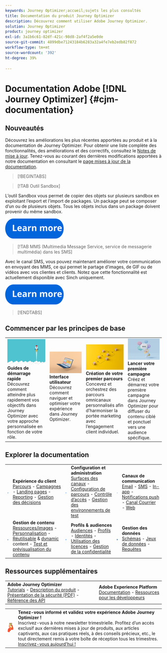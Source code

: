 ```yaml
---
keywords: Journey Optimizer;accueil;sujets les plus consultés
title: Documentation du produit Journey Optimizer
description: Découvrez comment utiliser Adobe Journey Optimizer.
solution: Journey Optimizer
product: journey optimizer
exl-id: 3a1b6c61-82df-421c-98d8-2af4f2a5e0de
source-git-commit: 4899dbe71243184b6283a32a4fe7eb2edb82f872
workflow-type: tm+mt
source-wordcount: '392'
ht-degree: 39%

---
```


# Documentation Adobe [!DNL Journey Optimizer] {#cjm-documentation}

## Nouveautés

Découvrez les améliorations les plus récentes apportées au produit et à la documentation de Journey Optimizer. Pour obtenir une liste complète des fonctionnalités, des améliorations et des correctifs, consultez le [Notes de mise à jour](using/rn/release-notes.md).  Tenez-vous au courant des dernières modifications apportées à notre documentation en consultant le [page mises à jour de la documentation](using/rn/documentation-updates.md).

>[!BEGINTABS]

>[!TAB Outil Sandbox]

L’outil Sandbox vous permet de copier des objets sur plusieurs sandbox en exploitant l’export et l’import de packages. Un package peut se composer d’un ou de plusieurs objets. Tous les objets inclus dans un package doivent provenir du même sandbox.

[![image](using/assets/do-not-localize/learn-more-button.svg)](using/building-journeys/copy-to-sandbox.md)

>[!TAB MMS (Multimedia Message Service, service de messagerie multimédia) dans les SMS]

Avec le canal SMS, vous pouvez maintenant améliorer votre communication en envoyant des MMS, ce qui permet le partage d’images, de GIF ou de vidéos avec vos clientes et clients. Notez que cette fonctionnalité est actuellement disponible avec Sinch uniquement.

[![image](using/assets/do-not-localize/learn-more-button.svg)](using/sms/create-sms.md#sms-content)

>[!ENDTABS]

## Commencer par les principes de base

<table style="table-layout:fixed">
  <tr style="border: 0;">
    <td>
    <a href="using/start/quick-start.md"><img src="using/assets/do-not-localize/start-quick.png"></a></a>
    <div><strong>Guides de démarrage rapide</strong><br/>Découvrez comment atteindre plus rapidement vos objectifs dans Journey Optimizer avec votre approche personnalisée en fonction de votre rôle.</div>
    </td>
    <td>
    <a href="using/start/user-interface.md"><img src="using/assets/do-not-localize/start-interface.jpeg"></a>
    <div><strong>Interface utilisateur</strong><br/>Découvrez comment naviguer et optimiser votre expérience dans Journey Optimizer.</div><br/>
    </td>
    <td>
    <a href="using/building-journeys/journey-gs.md"><img src="using/assets/do-not-localize/start-journey.jpeg"></a>
    <div><strong>Création de votre premier parcours</strong><br/>Concevez et orchestrez des parcours omnicanaux personnalisés afin d’harmoniser la portée marketing avec l’engagement client individuel. 
    </div></td>
    <td>
    <a href="using/campaigns/create-campaign.md"><img src="using/assets/do-not-localize/start-campaign.jpeg"></a>
    <div><strong>Lancer votre première campagne</strong><br/>Créez et démarrez votre première campagne dans Journey Optimizer pour diffuser du contenu ciblé et ponctuel vers une audience spécifique.</div>
    </td>
  </tr>
</table>

## Explorer la documentation

<table style="table-layout:auto">
  <tr style="border: 0;">
    <td>
      <img src="using/assets/do-not-localize/icon-quick-start.svg" width="70px">
    <td>
      <strong>Expérience du client</strong><br/><a href="using/building-journeys/journey.md">Parcours</a> - <a href="using/campaigns/get-started-with-campaigns.md">Campagnes</a> - <a href="using/landing-pages/get-started-lp.md">Landing pages</a> - <a href="using/reports/live-report.md">Reporting</a> - <a href="using/offers/get-started/starting-offer-decisioning.md">Gestion des décisions</a>
    </td>
    <td>
      <img src="using/assets/do-not-localize/icon-configure.svg" width="70px">
    </td>
    <td>
      <strong>Configuration et administration</strong><br/><a href="using/configuration/channel-surfaces.md">Surfaces des canaux</a> - <a href="using/configuration/about-data-sources-events-actions.md">Configuration de parcours</a>  - <a href="using/administration/permissions-overview.md">Contrôle d’accès</a> - <a href="using/administration/sandboxes.md">Gestion des environnements de test</a>
    </td>
    <td>
      <img src="using/assets/do-not-localize/icon-campaign.svg" width="70px">
    </td>
    <td>
      <strong>Canaux de communication</strong><br/><a href="using/email/get-started-email.md">Email</a> - <a href="using/sms/get-started-sms.md">SMS</a> - <a href="using/in-app/get-started-in-app.md">In-app</a> - <a href="using/push/get-started-push.md">Notifications push</a> - <a href="using/direct-mail/get-started-direct-mail.md">Canal Courrier</a> - <a href="using/web/get-started-web.md">Web</a>
    </td>
  </tr>
  <tr style="border: 0;">
    <td>
      <img src="using/assets/do-not-localize/icon-content.svg" width="70px">
    </td>
    <td>
      <strong>Gestion de contenu</strong><br/><a href="using/content-management/assets.md">Ressources/images</a> - <a href="using/personalization/personalize.md">Personnalisation</a> - <a href="using/content-management/content-templates.md">Réutilisable</a> &amp; <a href="using/personalization/dynamic-content.md">dynamic</a> content - <a href="using/content-management/preview-test.md">Test et prévisualisation du contenu</a>
    </td>
    <td>
      <img src="using/assets/do-not-localize/icon_profile-audience.svg" width="70px">
    </td>
    <td>
      <strong>Profils &amp; audiences</strong><br/><a href="using/audience/about-audiences.md">Audiences</a> - <a href="using/audience/get-started-profiles.md">Profils</a> - <a href="using/audience/get-started-identity.md">Identités</a> - <a href="using/audience/license-usage.md">Utilisation des licences</a> - <a href="using/privacy/get-started-privacy.md">Gestion de la confidentialité</a>
    </td>
    <td>
      <img src="using/assets/do-not-localize/icon-data.svg" width="70px">
    </td>
    <td>
      <strong>Gestion des données</strong><br/><a href="using/data/get-started-schemas.md">Schémas</a> - <a href="using/data/get-started-datasets.md">Jeux de données</a> - <a href="using/data/get-started-queries.md">Requêtes</a>
    </td>
  </tr>
</table>

## Ressources supplémentaires

<table style="table-layout:fixed"><tr style="border: 0;">
<td><strong>Adobe Journey Optimizer</strong><br/>
<a href="https://experienceleague.adobe.com/docs/journey-optimizer-learn/tutorials/overview.html?lang=fr" target="_blank">Tutorials</a> - <a href="https://helpx.adobe.com/fr/legal/product-descriptions/adobe-journey-optimizer.html" target="_blank">Description du produit</a> - <a href="https://www.adobe.com/content/dam/cc/en/security/pdfs/AJO_SecurityOverview.pdf" target="_blank">Présentation de la sécurité (PDF)</a> - <a href="https://developer.adobe.com/journey-optimizer-apis/" target="_blank">Référence des API</a>
</td>
<td><strong>Adobe Experience Platform</strong><br/>
<a href="https://experienceleague.adobe.com/docs/experience-platform/landing/home.html?lang=fr" target="_blank">Documentation</a> - <a href="https://www.adobe.com/fr/experience-platform/documentation-and-developer-resources.html" target="_blank">Ressources pour les développeurs</a>
</td>
</tr></table>

<table style="table-layout:auto"><tr style="border: 0;"><td><img src="using/assets/do-not-localize/newsletter.png"></td><td>
<b>Tenez-vous informé et validez votre expérience Adobe Journey Optimizer !</b><br/>Inscrivez-vous à notre newsletter trimestrielle. Profitez d’un accès exclusif aux dernières mises à jour de produits, aux articles captivants, aux cas pratiques réels, à des conseils précieux, etc., le tout directement remis à votre boîte de réception tous les trimestres. <a href="https://www.adobe.com/subscription/Adobe_Journey_Optimizer_NL.html">Inscrivez-vous aujourd'hui !</a></td></tr></table>

